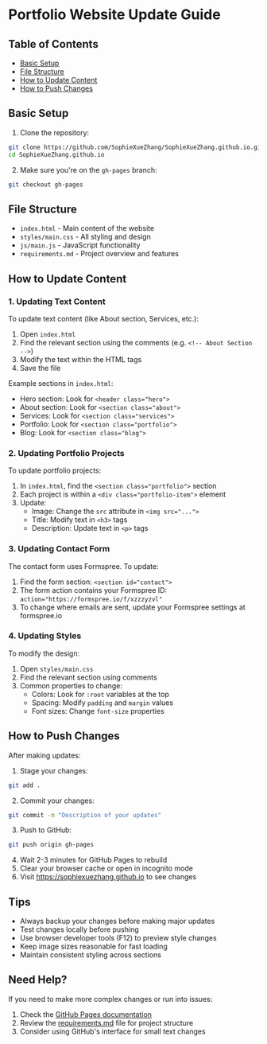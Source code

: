 # Portfolio Website Update Guide

## Table of Contents
- [Basic Setup](#basic-setup)
- [File Structure](#file-structure)
- [How to Update Content](#how-to-update-content)
- [How to Push Changes](#how-to-push-changes)

## Basic Setup

1. Clone the repository:
```bash
git clone https://github.com/SophieXueZhang/SophieXueZhang.github.io.git
cd SophieXueZhang.github.io
```

2. Make sure you're on the `gh-pages` branch:
```bash
git checkout gh-pages
```

## File Structure

- `index.html` - Main content of the website
- `styles/main.css` - All styling and design
- `js/main.js` - JavaScript functionality
- `requirements.md` - Project overview and features

## How to Update Content

### 1. Updating Text Content

To update text content (like About section, Services, etc.):
1. Open `index.html`
2. Find the relevant section using the comments (e.g. `<!-- About Section -->`)
3. Modify the text within the HTML tags
4. Save the file

Example sections in `index.html`:
- Hero section: Look for `<header class="hero">`
- About section: Look for `<section class="about">`
- Services: Look for `<section class="services">`
- Portfolio: Look for `<section class="portfolio">`
- Blog: Look for `<section class="blog">`

### 2. Updating Portfolio Projects

To update portfolio projects:
1. In `index.html`, find the `<section class="portfolio">` section
2. Each project is within a `<div class="portfolio-item">` element
3. Update:
   - Image: Change the `src` attribute in `<img src="...">`
   - Title: Modify text in `<h3>` tags
   - Description: Update text in `<p>` tags

### 3. Updating Contact Form

The contact form uses Formspree. To update:
1. Find the form section: `<section id="contact">`
2. The form action contains your Formspree ID: `action="https://formspree.io/f/xzzzyzvl"`
3. To change where emails are sent, update your Formspree settings at formspree.io

### 4. Updating Styles

To modify the design:
1. Open `styles/main.css`
2. Find the relevant section using comments
3. Common properties to change:
   - Colors: Look for `:root` variables at the top
   - Spacing: Modify `padding` and `margin` values
   - Font sizes: Change `font-size` properties

## How to Push Changes

After making updates:

1. Stage your changes:
```bash
git add .
```

2. Commit your changes:
```bash
git commit -m "Description of your updates"
```

3. Push to GitHub:
```bash
git push origin gh-pages
```

4. Wait 2-3 minutes for GitHub Pages to rebuild
5. Clear your browser cache or open in incognito mode
6. Visit https://sophiexuezhang.github.io to see changes

## Tips

- Always backup your changes before making major updates
- Test changes locally before pushing
- Use browser developer tools (F12) to preview style changes
- Keep image sizes reasonable for fast loading
- Maintain consistent styling across sections

## Need Help?

If you need to make more complex changes or run into issues:
1. Check the [GitHub Pages documentation](https://docs.github.com/en/pages)
2. Review the [requirements.md](requirements.md) file for project structure
3. Consider using GitHub's interface for small text changes    
